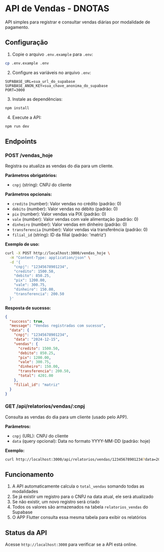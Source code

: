 # API de Vendas - DNOTAS

API simples para registrar e consultar vendas diárias por modalidade de pagamento.

## Configuração

1. Copie o arquivo `.env.example` para `.env`:
```bash
cp .env.example .env
```

2. Configure as variáveis no arquivo `.env`:
```
SUPABASE_URL=sua_url_do_supabase
SUPABASE_ANON_KEY=sua_chave_anonima_do_supabase
PORT=3000
```

3. Instale as dependências:
```bash
npm install
```

4. Execute a API:
```bash
npm run dev
```

## Endpoints

### POST /vendas_hoje
Registra ou atualiza as vendas do dia para um cliente.

**Parâmetros obrigatórios:**
- `cnpj` (string): CNPJ do cliente

**Parâmetros opcionais:**
- `credito` (number): Valor vendas no crédito (padrão: 0)
- `debito` (number): Valor vendas no débito (padrão: 0) 
- `pix` (number): Valor vendas via PIX (padrão: 0)
- `vale` (number): Valor vendas com vale alimentação (padrão: 0)
- `dinheiro` (number): Valor vendas em dinheiro (padrão: 0)
- `transferencia` (number): Valor vendas via transferência (padrão: 0)
- `filial_id` (string): ID da filial (padrão: 'matriz')

**Exemplo de uso:**
```bash
curl -X POST http://localhost:3000/vendas_hoje \
  -H "Content-Type: application/json" \
  -d '{
    "cnpj": "12345678901234",
    "credito": 1500.50,
    "debito": 850.25,
    "pix": 1200.00,
    "vale": 300.75,
    "dinheiro": 150.00,
    "transferencia": 200.50
  }'
```

**Resposta de sucesso:**
```json
{
  "success": true,
  "message": "Vendas registradas com sucesso",
  "data": {
    "cnpj": "12345678901234",
    "data": "2024-12-15",
    "vendas": {
      "credito": 1500.50,
      "debito": 850.25,
      "pix": 1200.00,
      "vale": 300.75,
      "dinheiro": 150.00,
      "transferencia": 200.50,
      "total": 4201.00
    },
    "filial_id": "matriz"
  }
}
```

### GET /api/relatorios/vendas/:cnpj
Consulta as vendas do dia para um cliente (usado pelo APP).

**Parâmetros:**
- `cnpj` (URL): CNPJ do cliente
- `data` (query opcional): Data no formato YYYY-MM-DD (padrão: hoje)

**Exemplo:**
```bash
curl http://localhost:3000/api/relatorios/vendas/12345678901234?data=2024-12-15
```

## Funcionamento

1. A API automaticamente calcula o `total_vendas` somando todas as modalidades
2. Se já existir um registro para o CNPJ na data atual, ele será atualizado
3. Se não existir, um novo registro será criado
4. Todos os valores são armazenados na tabela `relatorios_vendas` do Supabase
5. O APP Flutter consulta essa mesma tabela para exibir os relatórios

## Status da API

Acesse `http://localhost:3000` para verificar se a API está online.
